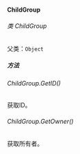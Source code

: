 #### ChildGroup

###### 类 ChildGroup

父类：`Object`

##### 方法

###### ChildGroup.GetID()

获取ID。

###### ChildGroup.GetOwner()

获取所有者。

